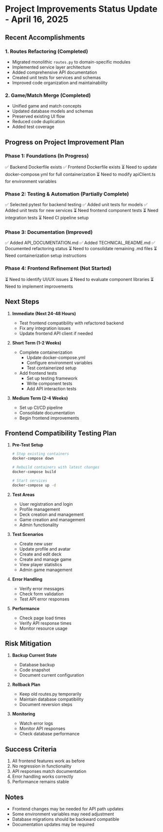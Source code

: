 # Project Improvements Status Update - April 16, 2025

## Recent Accomplishments

### 1. Routes Refactoring (Completed)
- Migrated monolithic `routes.py` to domain-specific modules
- Implemented service layer architecture
- Added comprehensive API documentation
- Created unit tests for services and schemas
- Improved code organization and maintainability

### 2. Game/Match Merge (Completed)
- Unified game and match concepts
- Updated database models and schemas
- Preserved existing UI flow
- Reduced code duplication
- Added test coverage

## Progress on Project Improvement Plan

### Phase 1: Foundations (In Progress)
✅ Backend Dockerfile exists
✅ Frontend Dockerfile exists
⏳ Need to update docker-compose.yml for full containerization
⏳ Need to modify apiClient.ts for environment variables

### Phase 2: Testing & Automation (Partially Complete)
✅ Selected pytest for backend testing
✅ Added unit tests for models
✅ Added unit tests for new services
⏳ Need frontend component tests
⏳ Need integration tests
⏳ Need CI pipeline setup

### Phase 3: Documentation (Improved)
✅ Added API_DOCUMENTATION.md
✅ Added TECHNICAL_README.md
✅ Documented refactoring status
⏳ Need to consolidate remaining .md files
⏳ Need containerization setup instructions

### Phase 4: Frontend Refinement (Not Started)
⏳ Need to identify UI/UX issues
⏳ Need to evaluate component libraries
⏳ Need to implement improvements

## Next Steps

1. **Immediate (Next 24-48 Hours)**
   - Test frontend compatibility with refactored backend
   - Fix any integration issues
   - Update frontend API client if needed

2. **Short Term (1-2 Weeks)**
   - Complete containerization
     - Update docker-compose.yml
     - Configure environment variables
     - Test containerized setup
   - Add frontend tests
     - Set up testing framework
     - Write component tests
     - Add API interaction tests

3. **Medium Term (2-4 Weeks)**
   - Set up CI/CD pipeline
   - Consolidate documentation
   - Begin frontend improvements

## Frontend Compatibility Testing Plan

1. **Pre-Test Setup**
   ```bash
   # Stop existing containers
   docker-compose down

   # Rebuild containers with latest changes
   docker-compose build

   # Start services
   docker-compose up -d
   ```

2. **Test Areas**
   - User registration and login
   - Profile management
   - Deck creation and management
   - Game creation and management
   - Admin functionality

3. **Test Scenarios**
   - Create new user
   - Update profile and avatar
   - Create and edit deck
   - Create and manage game
   - View player statistics
   - Admin game management

4. **Error Handling**
   - Verify error messages
   - Check form validation
   - Test API error responses

5. **Performance**
   - Check page load times
   - Verify API response times
   - Monitor resource usage

## Risk Mitigation

1. **Backup Current State**
   - Database backup
   - Code snapshot
   - Document current configuration

2. **Rollback Plan**
   - Keep old routes.py temporarily
   - Maintain database compatibility
   - Document reversion steps

3. **Monitoring**
   - Watch error logs
   - Monitor API responses
   - Check database performance

## Success Criteria

1. All frontend features work as before
2. No regression in functionality
3. API responses match documentation
4. Error handling works correctly
5. Performance remains stable

## Notes

- Frontend changes may be needed for API path updates
- Some environment variables may need adjustment
- Database migrations should be backward compatible
- Documentation updates may be required